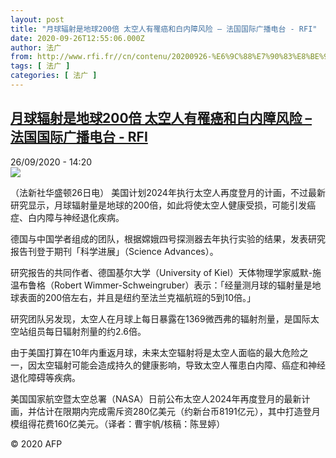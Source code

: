 ```yaml
---
layout: post
title: "月球辐射是地球200倍 太空人有罹癌和白内障风险 – 法国国际广播电台 - RFI"
date: 2020-09-26T12:55:06.000Z
author: 法广
from: http://www.rfi.fr//cn/contenu/20200926-%E6%9C%88%E7%90%83%E8%BE%90%E5%B0%84%E6%98%AF%E5%9C%B0%E7%90%83200%E5%80%8D-%E5%A4%AA%E7%A9%BA%E4%BA%BA%E6%9C%89%E7%BD%B9%E7%99%8C%E5%92%8C%E7%99%BD%E5%86%85%E9%9A%9C%E9%A3%8E%E9%99%A9
tags: [ 法广 ]
categories: [ 法广 ]
---
```

<!--1601124906000-->
[月球辐射是地球200倍 太空人有罹癌和白内障风险 – 法国国际广播电台 - RFI](http://www.rfi.fr//cn/contenu/20200926-%E6%9C%88%E7%90%83%E8%BE%90%E5%B0%84%E6%98%AF%E5%9C%B0%E7%90%83200%E5%80%8D-%E5%A4%AA%E7%A9%BA%E4%BA%BA%E6%9C%89%E7%BD%B9%E7%99%8C%E5%92%8C%E7%99%BD%E5%86%85%E9%9A%9C%E9%A3%8E%E9%99%A9)
------

<div>
<div>26/09/2020 - 14:20</div><img src="https://s.rfi.fr/media/display/a254d93e-fff5-11ea-b07f-005056a98db9/w:310/p:16x9/health0002b.200926202006.jpg"><div class="t-content__body u-clearfix">            <p>（法新社华盛顿26日电）    美国计划2024年执行太空人再度登月的计画，不过最新研究显示，月球辐射量是地球的200倍，如此将使太空人健康受损，可能引发癌症、白内障与神经退化疾病。</p><p>    德国与中国学者组成的团队，根据嫦娥四号探测器去年执行实验的结果，发表研究报告刊登于期刊「科学进展」（Science Advances）。</p><p>    研究报告的共同作者、德国基尔大学（University of Kiel）天体物理学家威默-施温布鲁格（Robert Wimmer-Schweingruber）表示：「经量测月球的辐射量是地球表面的200倍左右，并且是纽约至法兰克福航班的5到10倍。」</p><p>    研究团队另发现，太空人在月球上每日暴露在1369微西弗的辐射剂量，是国际太空站组员每日辐射剂量的约2.6倍。</p><p>    由于美国打算在10年内重返月球，未来太空辐射将是太空人面临的最大危险之一，因太空辐射可能会造成持久的健康影响，导致太空人罹患白内障、癌症和神经退化障碍等疾病。</p><p>    美国国家航空暨太空总署（NASA）日前公布太空人2024年再度登月的最新计画，并估计在限期内完成需斥资280亿美元（约新台币8191亿元），其中打造登月模组得花费160亿美元。（译者：曹宇帆/核稿：陈昱婷）</p>            <p class="t-copyright">© 2020 AFP</p>        </div>
</div>

